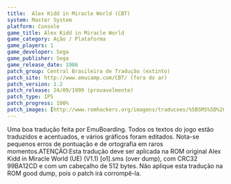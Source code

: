 ```yaml
---
title:  Alex Kidd in Miracle World (CBT)
system: Master System
platform: Console
game_title: Alex Kidd in Miracle World
game_category: Ação / Plataforma
game_players: 1
game_developer: Sega
game_publisher: Sega
game_release_date: 1986
patch_group: Central Brasileira de Tradução (extinto)
patch_site: http://www.emucamp.com/CBT/ (fora do ar)
patch_version: 1.2
patch_release: 24/09/1999 (provavelmente)
patch_type: IPS
patch_progress: 100%
patch_images: [http://www.romhackers.org/imagens/traducoes/%5BSMS%5D%20Alex%20Kidd%20in%20Miracle%20World%20-%20CBT%20-%201.png,http://www.romhackers.org/imagens/traducoes/%5BSMS%5D%20Alex%20Kidd%20in%20Miracle%20World%20-%20CBT%20-%202.png,http://www.romhackers.org/imagens/traducoes/%5BSMS%5D%20Alex%20Kidd%20in%20Miracle%20World%20-%20CBT%20-%203.png]
---
```

Uma boa tradução feita por EmuBoarding. Todos os textos do jogo estão traduzidos e acentuados, e vários gráficos foram editados. Nota-se pequenos erros de pontuação e de ortografia em raros momentos.ATENÇÃO:Esta tradução deve ser aplicada na ROM original Alex Kidd in Miracle World (UE) (V1.1) [o1].sms (over dump), com CRC32 99BA12CD e com um cabeçalho de 512 bytes. Não aplique esta tradução na ROM good dump, pois o patch irá corrompê-la.